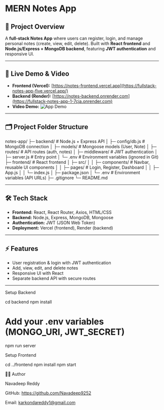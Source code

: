 # MERN Notes App

## 🌟 Project Overview
A **full-stack Notes App** where users can register, login, and manage personal notes (create, view, edit, delete). Built with **React frontend** and **Node.js/Express + MongoDB backend**, featuring **JWT authentication** and responsive UI.  

---

## 🎥 Live Demo & Video
- **Frontend (Vercel):** [https://notes-frontend.vercel.app](https://fullstack-notes-app-five.vercel.app/)  
- **Backend (Render):** [https://notes-backend.onrender.com](https://fullstack-notes-app-1-7cja.onrender.com)  
- **Video Demo:** ![App Demo](https://drive.google.com/drive/folders/19BwJqnuJQkD_158QCwIWK6UWZ6yIORPe?usp=sharing) 

---

## 🗂 Project Folder Structure
notes-app/
├─ backend/ # Node.js + Express API
│ ├─ config/db.js # MongoDB connection
│ ├─ models/ # Mongoose models (User, Note)
│ ├─ routes/ # API routes (auth, notes)
│ ├─ middleware/ # JWT authentication
│ ├─ server.js # Entry point
│ └─ .env # Environment variables (ignored in Git)
├─ frontend/ # React frontend
│ ├─ src/
│ │ ├─ components/ # Navbar, reusable UI components
│ │ ├─ pages/ # Login, Register, Dashboard
│ │ ├─ App.js
│ │ └─ index.js
│ ├─ package.json
│ └─ .env # Environment variables (API URLs)
├─ .gitignore
└─ README.md



---

## 🛠 Tech Stack
- **Frontend:** React, React Router, Axios, HTML/CSS  
- **Backend:** Node.js, Express, MongoDB, Mongoose  
- **Authentication:** JWT (JSON Web Token)  
- **Deployment:** Vercel (frontend), Render (backend)  

---

## ⚡ Features
- User registration & login with JWT authentication  
- Add, view, edit, and delete notes  
- Responsive UI with React  
- Separate backend API with secure routes  

---
Setup Backend

cd backend
npm install
# Add your .env variables (MONGO_URI, JWT_SECRET)
npm run server


Setup Frontend

cd ../frontend
npm install
npm start

👨‍💻 Author

Navadeep Reddy

GitHub: https://github.com/Navadeep9252

Email: karkondareddy1@gmail.com
